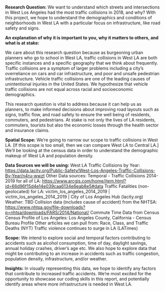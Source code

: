 **Research Question:**
We want to understand which streets and intersections in West Los Angeles had the most traffic collisions in 2018, and why? With this project, we hope to understand the demographics and conditions of neighborhoods in West LA with a particular focus on infrastructure, like road safety and signs.

**An explanation of why it is important to you, why it matters to others, and what is at stake:** 
 
We care about this research question because as burgeoning urban planners who go to school in West LA, traffic collisions in West LA are both specific instances and a specific geography that we think about frequently. Traffic collisions are a symptom of larger problems including a city’s overreliance on cars and car infrastructure, and poor and unsafe pedestrian infrastructure. Vehicle traffic collisions are one of the leading causes of unintentional injuries in the United States. We hypothesize that vehicle traffic collisions are not equal across racial and socioeconomic demographics. 

This research question is vital to address because it can help us as planners, to make informed decisions about improving road layouts such as signs, traffic flow, and road safety to ensure the well being of residents, commuters, and pedestrians. At stake is not only the lives of LA residents, commuters, tourists but also the economic losses through the health sector and insurance claims.

**Spatial Scope:** We’re going to narrow our scope to traffic collisions in West LA. [If this scope is too small, then we can compare West LA to Central LA.] We’ll be looking at the census data in order to understand the demographic makeup of West LA and population density. 

**Data Sources we will be using:** 
West LA Traffic Collisions by Year: https://data.lacity.org/Public-Safety/West-Los-Angeles-Traffic-Collisions-By-Year/n4ru-wwzt
Other Data sources: 
Temporal - Traffic Collisions 2014-2019 for all of LA: https://www.arcgis.com/home/item.html?id=66d96f15d4e14e039caa6134e6eab8e5#data
Traffic Fatalities (non-geolocated) for LA:  victim_los_angeles_2014_2019 | victim_los_angeles_2014_2019 | City of Los Angeles Hub (lacity.org)
Weather: TBD 
Collision data (includes cause of accident) from the NHTSA:
https://www.nhtsa.gov/file-downloads?p=nhtsa/downloads/FARS/2014/National/ 
Commute Time Data from Census 
Census Profile of Los Angeles: Los Angeles County, California - Census Bureau Profile
Other articles we can pull from:
Race, Class, and Traffic Deaths (NYT) 
Traffic violence continues to surge in LA (LATimes)

**Scope:** We intend to explore social and temporal factors contributing to accidents such as alcohol consumption, time of day, daylight savings, annual holiday crashes, driver’s age etc. We also hope to explore data that might be contributing to an increase in accidents such as traffic congestion, population density, infrastructure, and/or weather. 

**Insights:** In visually representing this data, we hope to identify any factors that contribute to increased traffic accidents. We’re most excited for the opportunity to showcase our coding skills in this report, and potentially identify areas where more infrastructure is needed in West LA. 
